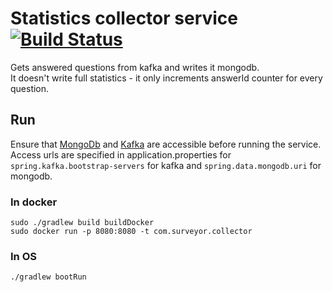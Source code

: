 # Statistics collector service [![Build Status](https://travis-ci.org/comtihon/survey_collector.svg?branch=master)](https://travis-ci.org/comtihon/survey_collector)
Gets answered questions from kafka and writes it mongodb.  
It doesn't write full statistics - it only increments answerId counter for every question.

## Run
Ensure that [MongoDb](https://www.mongodb.com/) and [Kafka](https://kafka.apache.org/) are accessible before running the service.  
Access urls are specified in application.properties for `spring.kafka.bootstrap-servers` for kafka and `spring.data.mongodb.uri` for mongodb.

### In docker

    sudo ./gradlew build buildDocker
    sudo docker run -p 8080:8080 -t com.surveyor.collector

### In OS

    ./gradlew bootRun
